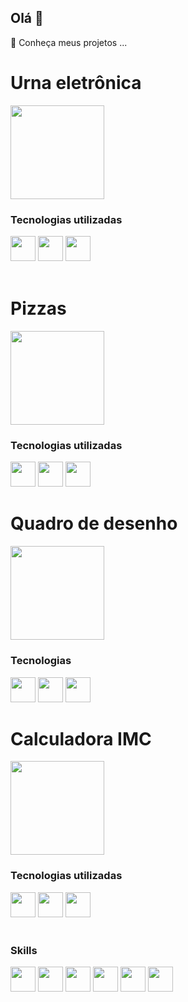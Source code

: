 ## Olá 👋

 🔭 Conheça meus projetos ...

 <div>
   <h1>Urna eletrônica </h1>
  <a target="_blank" href="https://github.com/thiag519/projeto-urna"><img height="150px" src="https://github.com/user-attachments/assets/8f9ccd58-807a-4020-8239-2baf01673e92"/> </a> 
   <br/>
   <h3>Tecnologias utilizadas </h3>
   <img height="40px" src="https://cdn.jsdelivr.net/gh/devicons/devicon@latest/icons/css3/css3-original.svg" /> 
   <img height="40px" src="https://cdn.jsdelivr.net/gh/devicons/devicon@latest/icons/javascript/javascript-original.svg" />  
   <img height="40px" src="https://cdn.jsdelivr.net/gh/devicons/devicon@latest/icons/html5/html5-original.svg" />
 </div>
 <br/>
 <div>
 <h1>Pizzas</h1>
  <a target="_blank" href="https://github.com/thiag519/projeto_pizza"><img height="150px" src="https://github.com/user-attachments/assets/7f1abb61-ed8b-46da-b927-8a577a1fb56d"/></a>
   
   <br/>
   <h3>Tecnologias utilizadas </h3>
   <img height="40px" src="https://cdn.jsdelivr.net/gh/devicons/devicon@latest/icons/css3/css3-original.svg" /> 
   <img height="40px" src="https://cdn.jsdelivr.net/gh/devicons/devicon@latest/icons/javascript/javascript-original.svg" />  
   <img height="40px" src="https://cdn.jsdelivr.net/gh/devicons/devicon@latest/icons/html5/html5-original.svg" />
 </div>
 <div>
   <h1>Quadro de desenho</h1>
    <a target="_blank" href="https://github.com/thiag519/quadro-de-desenho"><img height="150px" src="https://github.com/user-attachments/assets/8b5b4b61-c9bb-4ca7-9a6e-8e11d8594169"/></a> 
  
   <br/>
   <h3>Tecnologias</h3>
   <img height="40px" src="https://cdn.jsdelivr.net/gh/devicons/devicon@latest/icons/css3/css3-original.svg" /> 
   <img height="40px" src="https://cdn.jsdelivr.net/gh/devicons/devicon@latest/icons/javascript/javascript-original.svg" />  
   <img height="40px" src="https://cdn.jsdelivr.net/gh/devicons/devicon@latest/icons/html5/html5-original.svg" />
 </div>
  <div>
 <h1>Calculadora IMC</h1>
  <a target="_blank" href="https://github.com/thiag519/projeto_pizza"><img height="150px" src="https://github.com/user-attachments/assets/d938085e-0e95-4eb3-a567-81f7f90ee6a7"/></a>
   

   <br/>
   <h3>Tecnologias utilizadas </h3>
   <img height="40px" src="https://cdn.jsdelivr.net/gh/devicons/devicon@latest/icons/css3/css3-original.svg" /> 
   <img height="40px" src="https://cdn.jsdelivr.net/gh/devicons/devicon@latest/icons/javascript/javascript-original.svg" />  
   <img height="40px" src="https://cdn.jsdelivr.net/gh/devicons/devicon@latest/icons/html5/html5-original.svg" />
 </div>
<div>
  <br/>
  <h3>Skills</h3>
  <img height="40px" src="https://img.shields.io/badge/CSS3-1572B6?style=for-the-badge&logo=css3&logoColor=white" /> 
  <img height="40px" src="https://img.shields.io/badge/HTML5-E34F26?style=for-the-badge&logo=html5&logoColor=white" />  
  <img height="40px" src="https://img.shields.io/badge/TypeScript-007ACC?style=for-the-badge&logo=typescript&logoColor=white" />
  
  <img height="40px" src="https://img.shields.io/badge/JavaScript-F7DF1E?style=for-the-badge&logo=javascript&logoColor=black" />
  <img height="40px" src="https://img.shields.io/badge/Tailwind_CSS-38B2AC?style=for-the-badge&logo=tailwind-css&logoColor=white" />
  <img height="40px" src="https://img.shields.io/badge/React-20232A?style=for-the-badge&logo=react&logoColor=61DAFB" />
</div>



<!--
**thiag519/thiag519** is a ✨ _special_ ✨ repository because its `README.md` (this file) appears on your GitHub profile.

Here are some ideas to get you started:

- 

- 👯 I’m looking to collaborate on ...
- 🤔 I’m looking for help with ...
- 💬 Ask me about ...
- 📫 How to reach me: ...
- 😄 Pronouns: ...
- ⚡ Fun fact: ...
-->
